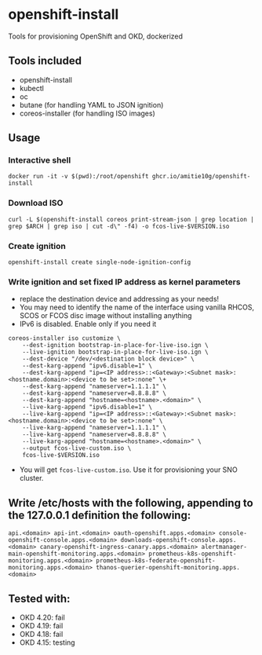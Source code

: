 # openshift-install
Tools for provisioning OpenShift and OKD, dockerized

## Tools included
* openshift-install
* kubectl
* oc
* butane (for handling YAML to JSON ignition)
* coreos-installer (for handling ISO images)

## Usage
### Interactive shell
    docker run -it -v $(pwd):/root/openshift ghcr.io/amitie10g/openshift-install

### Download ISO
    curl -L $(openshift-install coreos print-stream-json | grep location | grep $ARCH | grep iso | cut -d\" -f4) -o fcos-live-$VERSION.iso

### Create ignition
    openshift-install create single-node-ignition-config

### Write ignition and set fixed IP address as kernel parameters 
* replace the destination device and addressing as your needs!
* You may need to identify the name of the interface using vanilla RHCOS, SCOS or FCOS disc image without installing anything
* IPv6 is disabled. Enable only if you need it
```
coreos-installer iso customize \
    --dest-ignition bootstrap-in-place-for-live-iso.ign \
    --live-ignition bootstrap-in-place-for-live-iso.ign \
    --dest-device "/dev/<destination block device>" \
    --dest-karg-append "ipv6.disable=1" \
    --dest-karg-append "ip=<IP address>::<Gateway>:<Subnet mask>:<hostname.domain>:<device to be set>:none" \+
    --dest-karg-append "nameserver=1.1.1.1" \
    --dest-karg-append "nameserver=8.8.8.8" \
    --dest-karg-append "hostname=<hostname>.<domain>" \
    --live-karg-append "ipv6.disable=1" \
    --live-karg-append "ip=<IP address>::<Gateway>:<Subnet mask>:<hostname.domain>:<device to be set>:none" \
    --live-karg-append "nameserver=1.1.1.1" \
    --live-karg-append "nameserver=8.8.8.8" \
    --live-karg-append "hostname=<hostname>.<domain>" \
    --output fcos-live-custom.iso \
    fcos-live-$VERSION.iso
```
* You will get ``fcos-live-custom.iso``. Use it for provisioning your SNO cluster.

## Write /etc/hosts with the following, appending to the 127.0.0.1 definition the following:
    api.<domain> api-int.<domain> oauth-openshift.apps.<domain> console-openshift-console.apps.<domain> downloads-openshift-console.apps.<domain> canary-openshift-ingress-canary.apps.<domain> alertmanager-main-openshift-monitoring.apps.<domain> prometheus-k8s-openshift-monitoring.apps.<domain> prometheus-k8s-federate-openshift-monitoring.apps.<domain> thanos-querier-openshift-monitoring.apps.<domain>

## Tested with:
* OKD 4.20: fail
* OKD 4.19: fail
* OKD 4.18: fail
* OKD 4.15: testing

